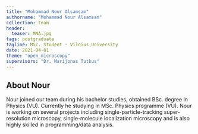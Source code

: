 ```yaml
---
title: "Mohammad Nour Alsamsam"
authorname: "Mohammad Nour Alsamsam"
collection: team
header:
  teaser: MNA.jpg
tags: postgraduate
tagline: MSc. Student - Vilnius University
date: 2021-04-01
theme: "open_microscopy"
supervisors: "Dr. Marijonas Tutkus"
---
```


<h2>About Nour</h2>
Nour joined our team during his bachelor studies, obtained BSc. degree in Physics (VU). Currently he studying in MSc. Physics programme (VU). Nour is working on several projects including single-particle-tracking super-resolution microscopy, single-molecule localization microscopy and is also highly skilled in programming/data analysis.

<!--{% include author-research-themes.html %}--->
<!--{% include team-member-collaborators.html %}--->
<!---{% include publication-list.html %}--->
